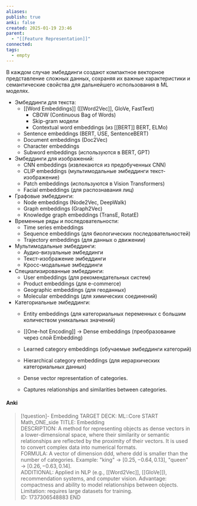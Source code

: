 ```yaml
---
aliases: 
publish: true
anki: false
created: 2025-01-19 23:46
parent:
  - "[[Feature Representation]]"
connected: 
tags:
  - empty
---
```

В каждом случае эмбеддинги создают компактное векторное представление сложных данных, сохраняя их важные характеристики и семантические свойства для дальнейшего использования в ML моделях.

- Эмбеддинги для текста:
	- [[Word Embeddings]] ([[Word2Vec]], GloVe, FastText)
	    - CBOW (Continuous Bag of Words)
	    - Skip-gram модели
	    - Contextual word embeddings (из [[BERT]] BERT, ELMo)
	- Sentence embeddings (BERT, USE, SentenceBERT)
	- Document embeddings (Doc2Vec)
	- Character embeddings
	- Subword embeddings (используются в BERT, GPT)
- Эмбеддинги для изображений:
    - CNN embeddings (извлекаются из предобученных CNN)
    - CLIP embeddings (мультимодальные эмбеддинги текст-изображение)
    - Patch embeddings (используются в Vision Transformers)
    - Facial embeddings (для распознавания лиц)
- Графовые эмбеддинги:
    - Node embeddings (Node2Vec, DeepWalk)
    - Graph embeddings (Graph2Vec)
    - Knowledge graph embeddings (TransE, RotatE)
- Временные ряды и последовательности:
    - Time series embeddings
    - Sequence embeddings (для биологических последовательностей)
    - Trajectory embeddings (для данных о движении)
- Мультимодальные эмбеддинги:
    - Аудио-визуальные эмбеддинги
    - Текст-изображение эмбеддинги
    - Кросс-модальные эмбеддинги
- Специализированные эмбеддинги:
    - User embeddings (для рекомендательных систем)
    - Product embeddings (для e-commerce)
    - Geographic embeddings (для геоданных)
    - Molecular embeddings (для химических соединений)
- Категориальные эмбеддинги:
	- Entity embeddings (для категориальных переменных с большим количеством уникальных значений)
	- [[One-hot Encoding]] -> Dense embeddings (преобразование через слой Embedding)
	- Learned category embeddings (обучаемые эмбеддинги категорий)
	- Hierarchical category embeddings (для иерархических категориальных данных)


  - Dense vector representation of categories.
  - Captures relationships and similarities between categories.

#### Anki
> [!question]- Embedding
TARGET DECK: ML::Core
START
Math_ONE_side
TITLE: Embedding  
DESCRIPTION: A method for representing objects as dense vectors in a lower-dimensional space, where their similarity or semantic relationships are reflected by the proximity of their vectors. It is used to convert complex data into numerical formats.  
FORMULA: A vector of dimension ddd, where ddd is smaller than the number of categories. Example: "king" → $[0.25,−0.64,0.13]$, "queen" → $[0.26,−0.63,0.14]$.  
ADDITIONAL: Applied in NLP (e.g., [[Word2Vec]], [[GloVe]]), recommendation systems, and computer vision. Advantage: compactness and ability to model relationships between objects. Limitation: requires large datasets for training.   
ID: 1737306548883
END
